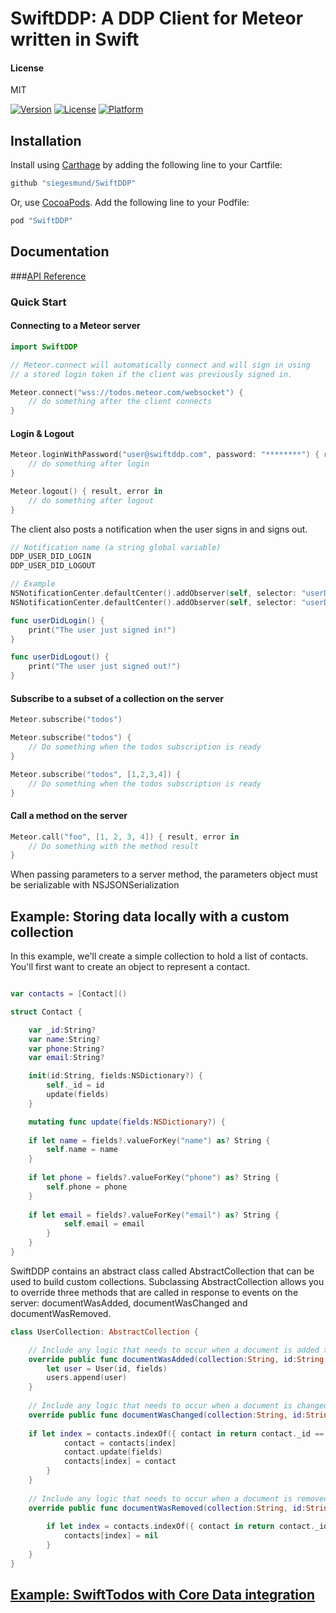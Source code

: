 # SwiftDDP: A DDP Client for Meteor written in Swift

#### License
MIT  

[![Version](https://img.shields.io/cocoapods/v/SwiftDDP.svg?style=flat)](http://cocoapods.org/pods/SwiftDDP)
[![License](https://img.shields.io/cocoapods/l/SwiftDDP.svg?style=flat)](http://cocoapods.org/pods/SwiftDDP)
[![Platform](https://img.shields.io/cocoapods/p/SwiftDDP.svg?style=flat)](http://cocoapods.org/pods/SwiftDDP)

## Installation

Install using [Carthage](https://github.com/Carthage/Carthage) by adding the following line to your Cartfile:

```ruby
github "siegesmund/SwiftDDP"
```

Or, use [CocoaPods](http://cocoapods.org). Add the following line to your Podfile:

```ruby
pod "SwiftDDP"
```

## Documentation
###[API Reference](https://siegesmund.github.io/SwiftDDP)

### Quick Start

#### Connecting to a Meteor server

```swift
import SwiftDDP 

// Meteor.connect will automatically connect and will sign in using
// a stored login token if the client was previously signed in.

Meteor.connect("wss://todos.meteor.com/websocket") {
    // do something after the client connects
}
```

#### Login & Logout
```swift
Meteor.loginWithPassword("user@swiftddp.com", password: "********") { result, error in 
    // do something after login
}

Meteor.logout() { result, error in 
    // do something after logout
}
``` 
The client also posts a notification when the user signs in and signs out.
```swift
// Notification name (a string global variable)
DDP_USER_DID_LOGIN
DDP_USER_DID_LOGOUT

// Example
NSNotificationCenter.defaultCenter().addObserver(self, selector: "userDidLogin", name: DDP_USER_DID_LOGIN, object: nil)
NSNotificationCenter.defaultCenter().addObserver(self, selector: "userDidLogout", name: DDP_USER_DID_LOGOUT, object: nil)

func userDidLogin() {
    print("The user just signed in!")
}

func userDidLogout() {
    print("The user just signed out!")
}
```

#### Subscribe to a subset of a collection on the server
```swift
Meteor.subscribe("todos") 

Meteor.subscribe("todos") {
    // Do something when the todos subscription is ready
}

Meteor.subscribe("todos", [1,2,3,4]) {
    // Do something when the todos subscription is ready
} 
```

#### Call a method on the server ###
```swift
Meteor.call("foo", [1, 2, 3, 4]) { result, error in
    // Do something with the method result
}
```
When passing parameters to a server method, the parameters object must be serializable with NSJSONSerialization


## Example: Storing data locally with a custom collection ##
In this example, we'll create a simple collection to hold a list of contacts. You'll first want to create an object to represent a contact.  
```swift

var contacts = [Contact]()

struct Contact {

    var _id:String?
    var name:String?
    var phone:String?
    var email:String?

    init(id:String, fields:NSDictionary?) {
        self._id = id
        update(fields)
    }

    mutating func update(fields:NSDictionary?) {
    
    if let name = fields?.valueForKey("name") as? String {
        self.name = name
    }
    
    if let phone = fields?.valueForKey("phone") as? String {
        self.phone = phone
    }
    
    if let email = fields?.valueForKey("email") as? String {
            self.email = email
        }
    }
}

```
SwiftDDP contains an abstract class called AbstractCollection that can be used to build custom collections. Subclassing AbstractCollection allows you to override three methods that are called in response to events on the server: documentWasAdded, documentWasChanged and documentWasRemoved.  
```swift
class UserCollection: AbstractCollection {

    // Include any logic that needs to occur when a document is added to the collection on the server
    override public func documentWasAdded(collection:String, id:String, fields:NSDictionary?) {
        let user = User(id, fields)
        users.append(user)
    }
    
    // Include any logic that needs to occur when a document is changed on the server
    override public func documentWasChanged(collection:String, id:String, fields:NSDictionary?, cleared:[String]?) {
    
    if let index = contacts.indexOf({ contact in return contact._id == id }) {
            contact = contacts[index]
            contact.update(fields)
            contacts[index] = contact	
        }
    }
    
    // Include any logic that needs to occur when a document is removed on the server
    override public func documentWasRemoved(collection:String, id:String) {
    
        if let index = contacts.indexOf({ contact in return contact._id == id }) {
            contacts[index] = nil
        }
    }
}
```

## [Example: SwiftTodos with Core Data integration](https://github.com/siegesmund/SwiftTodos)
